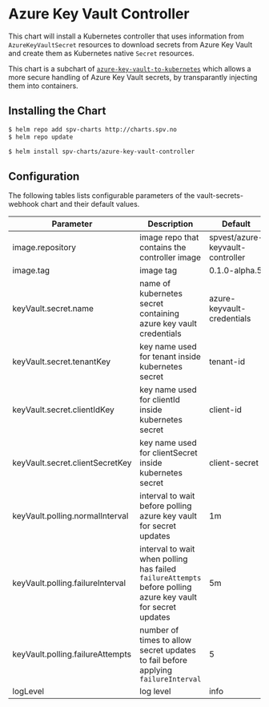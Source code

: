 # Azure Key Vault Controller

This chart will install a Kubernetes controller that uses information from `AzureKeyVaultSecret` resources to download secrets from Azure Key Vault and create them as Kubernetes native `Secret` resources.

This chart is a subchart of [`azure-key-vault-to-kubernetes`](../azure-key-vault-to-kubernetes) which allows a more secure handling of Azure Key Vault secrets, by transparantly injecting them into containers. 

## Installing the Chart

```bash
$ helm repo add spv-charts http://charts.spv.no
$ helm repo update
```

```bash
$ helm install spv-charts/azure-key-vault-controller
```

## Configuration

The following tables lists configurable parameters of the vault-secrets-webhook chart and their default values.

|               Parameter             |                Description                   |                  Default                 |
| ----------------------------------- | -------------------------------------------- | -----------------------------------------|
|image.repository                     |image repo that contains the controller image | spvest/azure-keyvault-controller         |
|image.tag                            |image tag|0.1.0-alpha.5|
|keyVault.secret.name                 |name of kubernetes secret containing azure key vault credentials | azure-keyvault-credentials|
|keyVault.secret.tenantKey            |key name used for tenant inside kubernetes secret | tenant-id |
|keyVault.secret.clientIdKey          |key name used for clientId inside kubernetes secret | client-id |
|keyVault.secret.clientSecretKey      |key name used for clientSecret inside kubernetes secret | client-secret |
|keyVault.polling.normalInterval      |interval to wait before polling azure key vault for secret updates | 1m |
|keyVault.polling.failureInterval     |interval to wait when polling has failed `failureAttempts` before polling azure key vault for secret updates | 5m |
|keyVault.polling.failureAttempts     |number of times to allow secret updates to fail before applying `failureInterval` | 5 |
|logLevel                             | log level | info |
